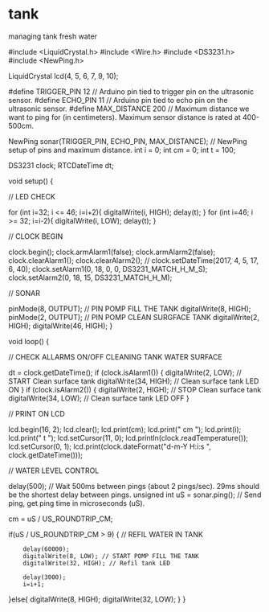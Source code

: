 # tank
managing tank fresh water

#include <LiquidCrystal.h>
#include <Wire.h>
#include <DS3231.h>
#include <NewPing.h>

LiquidCrystal lcd(4, 5, 6, 7, 9, 10);

#define TRIGGER_PIN  12  // Arduino pin tied to trigger pin on the ultrasonic sensor.
#define ECHO_PIN     11  // Arduino pin tied to echo pin on the ultrasonic sensor.
#define MAX_DISTANCE 200 // Maximum distance we want to ping for (in centimeters). Maximum sensor distance is rated at 400-500cm.

NewPing sonar(TRIGGER_PIN, ECHO_PIN, MAX_DISTANCE); // NewPing setup of pins and maximum distance.
int i = 0;
int cm = 0;
int t = 100;

DS3231 clock;
RTCDateTime dt;

void setup() 
{
  
// LED CHECK

   for (int i=32; i <= 46; i=i+2){
      digitalWrite(i, HIGH);
      delay(t);
   }
   for (int i=46; i >= 32; i=i-2){
      digitalWrite(i, LOW);
      delay(t);
   }
   
// CLOCK BEGIN

  clock.begin();
  clock.armAlarm1(false);
  clock.armAlarm2(false);
  clock.clearAlarm1();
  clock.clearAlarm2();
  // clock.setDateTime(2017, 4, 5, 17, 6, 40);
  clock.setAlarm1(0, 18, 0, 0, DS3231_MATCH_H_M_S);
  clock.setAlarm2(0, 18, 15, DS3231_MATCH_H_M);

// SONAR

  pinMode(8, OUTPUT); // PIN POMP FILL THE TANK
  digitalWrite(8, HIGH);
  pinMode(2, OUTPUT); // PIN POMP CLEAN SURGFACE TANK
  digitalWrite(2, HIGH);
  digitalWrite(46, HIGH);
}

void loop() {

// CHECK ALLARMS ON/OFF CLEANING TANK WATER SURFACE 

  dt = clock.getDateTime();
  if (clock.isAlarm1())
  {
  digitalWrite(2, LOW); // START Clean surface tank
  digitalWrite(34, HIGH); // Clean surface tank LED ON
  }
  if (clock.isAlarm2())
  {
  digitalWrite(2, HIGH); // STOP Clean surface tank
  digitalWrite(34, LOW); // Clean surface tank LED OFF
  }

// PRINT ON LCD

  lcd.begin(16, 2); 
  lcd.clear();
  lcd.print(cm); lcd.print(" cm "); lcd.print(i); lcd.print(" t ");
  lcd.setCursor(11, 0);
  lcd.println(clock.readTemperature()); 
  lcd.setCursor(0, 1);
  lcd.print(clock.dateFormat("d-m-Y H:i:s ", clock.getDateTime()));

// WATER LEVEL CONTROL

  delay(500);  // Wait 500ms between pings (about 2 pings/sec). 29ms should be the shortest delay between pings.
  unsigned int uS = sonar.ping(); // Send ping, get ping time in microseconds (uS).
  
  cm = uS / US_ROUNDTRIP_CM;
 
  if(uS / US_ROUNDTRIP_CM > 9)
  {    // REFIL WATER IN TANK
    
        delay(60000);
        digitalWrite(8, LOW); // START POMP FILL THE TANK
        digitalWrite(32, HIGH); // Refil tank LED
        
        delay(3000);
        i=i+1;
  }else{
        digitalWrite(8, HIGH);
        digitalWrite(32, LOW);
        }
}

